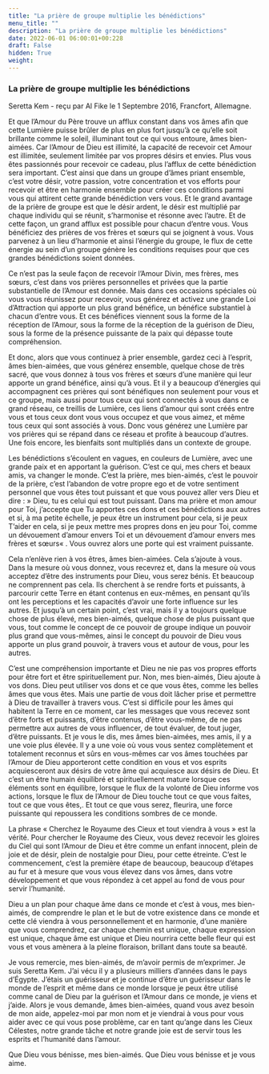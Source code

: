 ```yaml
---
title: "La prière de groupe multiplie les bénédictions"
menu_title: ""
description: "La prière de groupe multiplie les bénédictions"
date: 2022-06-01 06:00:01+00:228
draft: False
hidden: True
weight:
---
```

### La prière de groupe multiplie les bénédictions

Seretta Kem - reçu par Al Fike le 1 Septembre 2016, Francfort, Allemagne.

Et que l’Amour du Père trouve un afflux constant dans vos âmes afin que cette Lumière puisse brûler de plus en plus fort jusqu’à ce qu’elle soit brillante comme le soleil, illuminant tout ce qui vous entoure, âmes bien-aimées. Car l’Amour de Dieu est illimité, la capacité de recevoir cet Amour est illimitée, seulement limitée par vos propres désirs et envies. Plus vous êtes passionnés pour recevoir ce cadeau, plus l’afflux de cette bénédiction sera important. C’est ainsi que dans un groupe d’âmes priant ensemble, c’est votre désir, votre passion, votre concentration et vos efforts pour recevoir et être en harmonie ensemble pour créer ces conditions parmi vous qui attirent cette grande bénédiction vers vous. Et le grand avantage de la prière de groupe est que le désir ardent, le désir est multiplié par chaque individu qui se réunit, s’harmonise et résonne avec l’autre. Et de cette façon, un grand afflux est possible pour chacun d’entre vous. Vous bénéficiez des prières de vos frères et sœurs qui se joignent à vous. Vous parvenez à un lieu d’harmonie et ainsi l’énergie du groupe, le flux de cette énergie au sein d’un groupe génère les conditions requises pour que ces grandes bénédictions soient données.

Ce n’est pas la seule façon de recevoir l’Amour Divin, mes frères, mes sœurs, c’est dans vos prières personnelles et privées que la partie substantielle de l’Amour est donnée. Mais dans ces occasions spéciales où vous vous réunissez pour recevoir, vous générez et activez une grande Loi d’Attraction qui apporte un plus grand bénéfice, un bénéfice substantiel à chacun d’entre vous. Et ces bénéfices viennent sous la forme de la réception de l’Amour, sous la forme de la réception de la guérison de Dieu, sous la forme de la présence puissante de la paix qui dépasse toute compréhension.

Et donc, alors que vous continuez à prier ensemble, gardez ceci à l’esprit, âmes bien-aimées, que vous générez ensemble, quelque chose de très sacré, que vous donnez à tous vos frères et sœurs d’une manière qui leur apporte un grand bénéfice, ainsi qu’à vous. Et il y a beaucoup d’énergies qui accompagnent ces prières qui sont bénéfiques non seulement pour vous et ce groupe, mais aussi pour tous ceux qui sont connectés à vous dans ce grand réseau, ce treillis de Lumière, ces liens d’amour qui sont créés entre vous et tous ceux dont vous vous occupez et que vous aimez, et même tous ceux qui sont associés à vous. Donc vous générez une Lumière par vos prières qui se répand dans ce réseau et profite à beaucoup d’autres. Une fois encore, les bienfaits sont multipliés dans un contexte de groupe.

Les bénédictions s’écoulent en vagues, en couleurs de Lumière, avec une grande paix et en apportant la guérison. C’est ce qui, mes chers et beaux amis, va changer le monde. C’est la prière, mes bien-aimés, c’est le pouvoir de la prière, c’est l’abandon de votre propre ego et de votre sentiment personnel que vous êtes tout puissant et que vous pouvez aller vers Dieu et dire :  » Dieu, tu es celui qui est tout puissant. Dans ma prière et mon amour pour Toi, j’accepte que Tu apportes ces dons et ces bénédictions aux autres et si, à ma petite échelle, je peux être un instrument pour cela, si je peux T’aider en cela, si je peux mettre mes propres dons en jeu pour Toi, comme un dévouement d’amour envers Toi et un dévouement d’amour envers mes frères et sœurs« . Vous ouvrez alors une porte qui est vraiment puissante.

Cela n’enlève rien à vos êtres, âmes bien-aimées. Cela s’ajoute à vous. Dans la mesure où vous donnez, vous recevrez et, dans la mesure où vous acceptez d’être des instruments pour Dieu, vous serez bénis. Et beaucoup ne comprennent pas cela. Ils cherchent à se rendre forts et puissants, à parcourir cette Terre en étant contenus en eux-mêmes, en pensant qu’ils ont les perceptions et les capacités d’avoir une forte influence sur les autres. Et jusqu’à un certain point, c’est vrai, mais il y a toujours quelque chose de plus élevé, mes bien-aimés, quelque chose de plus puissant que vous, tout comme le concept de ce pouvoir de groupe indique un pouvoir plus grand que vous-mêmes, ainsi le concept du pouvoir de Dieu vous apporte un plus grand pouvoir, à travers vous et autour de vous, pour les autres.

C’est une compréhension importante et Dieu ne nie pas vos propres efforts pour être fort et être spirituellement pur. Non, mes bien-aimés, Dieu ajoute à vos dons. Dieu peut utiliser vos dons et ce que vous êtes, comme les belles âmes que vous êtes. Mais une partie de vous doit lâcher prise et permettre à Dieu de travailler à travers vous. C’est si difficile pour les âmes qui habitent la Terre en ce moment, car les messages que vous recevez sont d’être forts et puissants, d’être contenus, d’être vous-même, de ne pas permettre aux autres de vous influencer, de tout évaluer, de tout juger, d’être puissants. Et je vous le dis, mes âmes bien-aimées, mes amis, il y a une voie plus élevée. Il y a une voie où vous vous sentez complètement et totalement reconnus et sûrs en vous-mêmes car vos âmes touchées par l’Amour de Dieu apporteront cette condition en vous et vos esprits acquiesceront aux désirs de votre âme qui acquiesce aux désirs de Dieu. Et c’est un être humain équilibré et spirituellement mature lorsque ces éléments sont en équilibre, lorsque le flux de la volonté de Dieu informe vos actions, lorsque le flux de l’Amour de Dieu touche tout ce que vous faites, tout ce que vous êtes,. Et tout ce que vous serez, fleurira, une force puissante qui repoussera les conditions sombres de ce monde.

La phrase « Cherchez le Royaume des Cieux et tout viendra à vous » est la vérité. Pour chercher le Royaume des Cieux, vous devez recevoir les gloires du Ciel qui sont l’Amour de Dieu et être comme un enfant innocent, plein de joie et de désir, plein de nostalgie pour Dieu, pour cette étreinte. C’est le commencement, c’est la première étape de beaucoup, beaucoup d’étapes au fur et à mesure que vous vous élevez dans vos âmes, dans votre développement et que vous répondez à cet appel au fond de vous pour servir l’humanité.

Dieu a un plan pour chaque âme dans ce monde et c’est à vous, mes bien-aimés, de comprendre le plan et le but de votre existence dans ce monde et cette clé viendra à vous personnellement et en harmonie, d’une manière que vous comprendrez, car chaque chemin est unique, chaque expression est unique, chaque âme est unique et Dieu nourrira cette belle fleur qui est vous et vous amènera à la pleine floraison, brillant dans toute sa beauté.

Je vous remercie, mes bien-aimés, de m’avoir permis de m’exprimer. Je suis Seretta Kem. J’ai vécu il y a plusieurs milliers d’années dans le pays d’Égypte. J’étais un guérisseur et je continue d’être un guérisseur dans le monde de l’esprit et même dans ce monde lorsque je peux être utilisé comme canal de Dieu par la guérison et l’Amour dans ce monde, je viens et j’aide. Alors je vous demande, âmes bien-aimées, quand vous avez besoin de mon aide, appelez-moi par mon nom et je viendrai à vous pour vous aider avec ce qui vous pose problème, car en tant qu’ange dans les Cieux Célestes, notre grande tâche et notre grande joie est de servir tous les esprits et l’humanité dans l’amour.

Que Dieu vous bénisse, mes bien-aimés. Que Dieu vous bénisse et je vous aime.